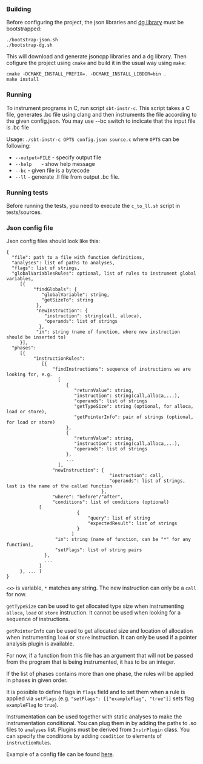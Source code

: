 ﻿### Building

Before configuring the project, the json libraries and [dg library](https://github.com/mchalupa/dg) must be bootstrapped:
```
./bootstrap-json.sh
./bootstrap-dg.sh
```

This will download and generate jsoncpp libraries and a dg library. Then cofigure the project
using `cmake` and build it in the usual way using `make`:

```
cmake -DCMAKE_INSTALL_PREFIX=. -DCMAKE_INSTALL_LIBDIR=bin .
make install
```

### Running

To instrument programs in C, run script `sbt-instr-c`. This script takes a C file, generates .bc file using clang
and then instruments the file according to the given config.json. You may use --bc
switch to indicate that the input file is .bc file

Usage: `./sbt-instr-c OPTS config.json source.c` where `OPTS` can be following:
* `--output=FILE` 	- specify output file
* `--help	`	- show help message
* `--bc`		- given file is a bytecode
* `--ll`		- generate .ll file from output .bc file.

### Running tests

Before running the tests, you need to execute the `c_to_ll.sh` script in tests/sources.

### Json config file

Json config files should look like this:
```
{
  "file": path to a file with function definitions,
  "analyses": list of paths to analyses,
  "flags": list of strings,
  "globalVariablesRules": optional, list of rules to instrument global variables,
     [{
          "findGlobals": {
             "globalVariable": string,
             "getSizeTo": string
           },
           "newInstruction": {
              "instruction": string(call, alloca),
              "operands": list of strings
            },
           "in": string (name of function, where new instruction should be inserted to)
     }],
  "phases":
     [{
          "instructionRules":
             [{
                 "findInstructions": sequence of instructions we are looking for, e.g.
                   [
                      {
                         "returnValue": string,
                         "instruction": string(call,alloca,...),
                         "operands": list of strings
                         "getTypeSize": string (optional, for alloca, load or store),
                         "getPointerInfo": pair of strings (optional, for load or store)
                      },
                      {
                         "returnValue": string,
                         "instruction": string(call,alloca,...),
                         "operands": list of strings
                      },
                      ...
                   ],
                 "newInstruction": {
                                      "instruction": call,
                                      "operands": list of strings, last is the name of the called function
                                   },
                 "where": "before"/"after",
                 "conditions": list of conditions (optional) 
			[
                          {
                              "query": list of string
                              "expectedResult": list of strings
                          }
                        ]
                  "in": string (name of function, can be "*" for any function),
                  "setFlags": list of string pairs
              },
              ...
            ]
     }, ... ]
}
```

`<x>` is variable, `*` matches any string. The new instruction can only be a `call` for now. 

`getTypeSize` can be used to get allocated type size when instrumenting `alloca`, `load` or `store`  instruction. It cannot be used when looking for a sequence of instructions.

`getPointerInfo` can be used to get allocated size and location of allocation when instrumenting `load` or `store`  instruction. It can only be used if a pointer analysis plugin is available.

For now, if a function from this file has an argument that will not be passed from the program that is being instrumented, it has to be an integer.

If the list of phases contains more than one phase, the rules will be applied in phases in given order.

It is possible to define flags in `flags` field and to set them when a rule is applied via `setFlags` (e.g. `"setFlags": [["exampleFlag", "true"]]` sets flag `exampleFlag` to `true`).

Instrumentation can be used together with static analyses to make the instrumentation conditional. You can plug them in by adding the paths to .so files to `analyses` list. Plugins must be derived from `InstrPlugin` class. You can specify the conditions by adding `condition` to elements of `instructionRules`.

Example of a config file can be found [here](https://github.com/staticafi/llvm-instrumentation/blob/master/instrumentations/memsafety/config.json).


